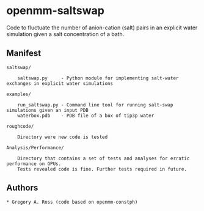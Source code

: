 # openmm-saltswap
Code to fluctuate the number of anion-cation (salt) pairs in an explicit water simulation given a salt concentration of a bath.

## Manifest

`saltswap/`

```
    saltswap.py		- Python module for implementing salt-water exchanges in explicit water simulations
```

`examples/`

```
    run_saltswap.py	- Command line tool for running salt-swap simulations given an input PDB
    waterbox.pdb	- PDB file of a box of tip3p water
```

`roughcode/`

```
    Directory were new code is tested
```

`Analysis/Performance/`

```
    Directory that contains a set of tests and analyses for erratic performance on GPUs. 
    Tests revealed code is fine. Further tests required in future.
```
## Authors

    * Gregory A. Ross (code based on openmm-constph)
